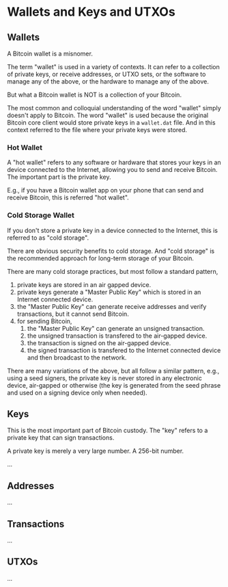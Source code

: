 # Wallets and Keys and UTXOs

## Wallets

A Bitcoin wallet is a misnomer. 

The term "wallet" is used in a variety of contexts.
 It can refer to a collection of private keys, 
 or receive addresses,
 or UTXO sets,
 or the software to manage any of the above,
 or the hardware to manage any of the above.

But what a Bitcoin wallet is NOT 
 is a collection of your Bitcoin.

The most common and colloquial understanding of the word "wallet" simply doesn't apply to Bitcoin.
 The word "wallet" is used because the original Bitcoin core client would store private keys in a `wallet.dat` file.
 And in this context referred to the file where your private keys were stored.

### Hot Wallet

A "hot wallet" refers to any software or hardware that stores your keys in an device connected to the Internet, allowing you to send and receive Bitcoin.
The important part is the private key. 

E.g., if you have a Bitcoin wallet app on your phone that can send and receive Bitcoin, this is referred "hot wallet".

### Cold Storage Wallet

If you don't store a private key in a device connected to the Internet, 
 this is referred to as "cold storage".

There are obvious security benefits to cold storage.
 And "cold storage" is the recommended approach for long-term storage of your Bitcoin.

There are many cold storage practices, 
 but most follow a standard pattern,

1. private keys are stored in an air gapped device.
1. private keys generate a "Master Public Key" which is stored in an Internet connected device.
1. the "Master Public Key" can generate receive addresses and verify transactions, but it cannot send Bitcoin.
1. for sending Bitcoin,
    1. the "Master Public Key" can generate an unsigned transaction.
    1. the unsigned transaction is transfered to the air-gapped device.
    1. the transaction is signed on the air-gapped device.
    1. the signed transaction is transfered to the Internet connected device and then broadcast to the network.

There are many variations of the above, but all follow a similar pattern, 
 e.g., using a seed signers, the private key is never stored in any electronic device, air-gapped or otherwise (the key is generated from the seed phrase and used on a signing device only when needed). 

## Keys

This is the most important part of Bitcoin custody. 
 The "key" refers to a private key that can sign transactions.

A private key is merely a very large number. A 256-bit number.

...

## Addresses
...

## Transactions
...

## UTXOs
...
